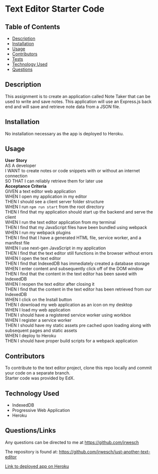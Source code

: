 # Text Editor Starter Code

## Table of Contents
- [Description](#description)
- [Installation](#installation)
- [Usage](#usage)
- [Contributors](#contributors)
- [Tests](#tests)
- [Technology Used](#technology-used)
- [Questions](#questions)

## Description
This assignment is to create an application called Note Taker that can be used to write and save notes. This application will use an Express.js back end and will save and retrieve note data from a JSON file.

## Installation

No installation necessary as the app is deployed to Heroku.
 
## Usage
**User Story** </br>
AS A developer</br>
I WANT to create notes or code snippets with or without an internet connection</br>
SO THAT I can reliably retrieve them for later use</br>
**Acceptance Criteria**</br>
GIVEN a text editor web application</br>
WHEN I open my application in my editor</br>
THEN I should see a client server folder structure</br>
WHEN I run `npm run start` from the root directory</br>
THEN I find that my application should start up the backend and serve the client</br>
WHEN I run the text editor application from my terminal</br>
THEN I find that my JavaScript files have been bundled using webpack</br>
WHEN I run my webpack plugins</br>
THEN I find that I have a generated HTML file, service worker, and a manifest file</br>
WHEN I use next-gen JavaScript in my application</br>
THEN I find that the text editor still functions in the browser without errors</br>
WHEN I open the text editor</br>
THEN I find that IndexedDB has immediately created a database storage</br>
WHEN I enter content and subsequently click off of the DOM window</br>
THEN I find that the content in the text editor has been saved with IndexedDB</br>
WHEN I reopen the text editor after closing it</br>
THEN I find that the content in the text editor has been retrieved from our IndexedDB</br>
WHEN I click on the Install button</br>
THEN I download my web application as an icon on my desktop</br>
WHEN I load my web application</br>
THEN I should have a registered service worker using workbox</br>
WHEN I register a service worker</br>
THEN I should have my static assets pre cached upon loading along with subsequent pages and static assets</br>
WHEN I deploy to Heroku</br>
THEN I should have proper build scripts for a webpack application</br>

## Contributors
To contribute to the text editor project, clone this repo locally and commit your code on a separate branch.</br>
Starter code was provided by EdX.
  

## Technology Used
- IndexedDB
- Progressive Web Application
- Heroku

## Questions/Links
Any questions can be directed to me at https://github.com/jrwesch

The repository is found at: https://github.com/jrwesch/just-another-text-editor
  
[Link to deployed app on Heroku](https://text-editor-2237.herokuapp.com/)
